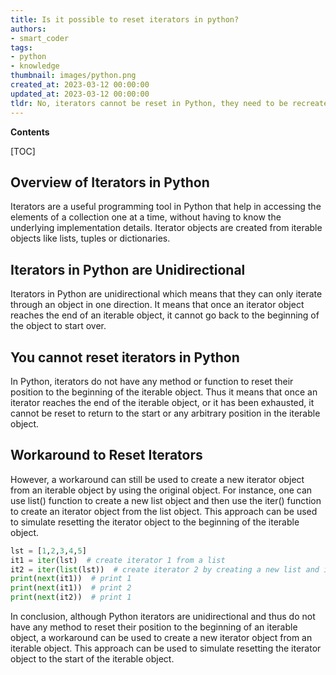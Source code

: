 ```yaml
---
title: Is it possible to reset iterators in python?
authors:
- smart_coder
tags:
- python
- knowledge
thumbnail: images/python.png
created_at: 2023-03-12 00:00:00
updated_at: 2023-03-12 00:00:00
tldr: No, iterators cannot be reset in Python, they need to be recreated.
---
```


**Contents**

[TOC]

## Overview of Iterators in Python

Iterators are a useful programming tool in Python that help in accessing the elements of a collection one at a time, without having to know the underlying implementation details. Iterator objects are created from iterable objects like lists, tuples or dictionaries. 

## Iterators in Python are Unidirectional

Iterators in Python are unidirectional which means that they can only iterate through an object in one direction. It means that once an iterator object reaches the end of an iterable object, it cannot go back to the beginning of the object to start over. 

## You cannot reset iterators in Python

In Python, iterators do not have any method or function to reset their position to the beginning of the iterable object. Thus it means that once an iterator reaches the end of the iterable object, or it has been exhausted, it cannot be reset to return to the start or any arbitrary position in the iterable object. 

## Workaround to Reset Iterators

However, a workaround can still be used to create a new iterator object from an iterable object by using the original object. For instance, one can use list() function to create a new list object and then use the iter() function to create an iterator object from the list object. This approach can be used to simulate resetting the iterator object to the beginning of the iterable object. 

```python
lst = [1,2,3,4,5]
it1 = iter(lst)  # create iterator 1 from a list
it2 = iter(list(lst))  # create iterator 2 by creating a new list and iterating from the start of the list
print(next(it1))  # print 1
print(next(it1))  # print 2
print(next(it2))  # print 1
``` 

In conclusion, although Python iterators are unidirectional and thus do not have any method to reset their position to the beginning of an iterable object, a workaround can be used to create a new iterator object from an iterable object. This approach can be used to simulate resetting the iterator object to the start of the iterable object.
